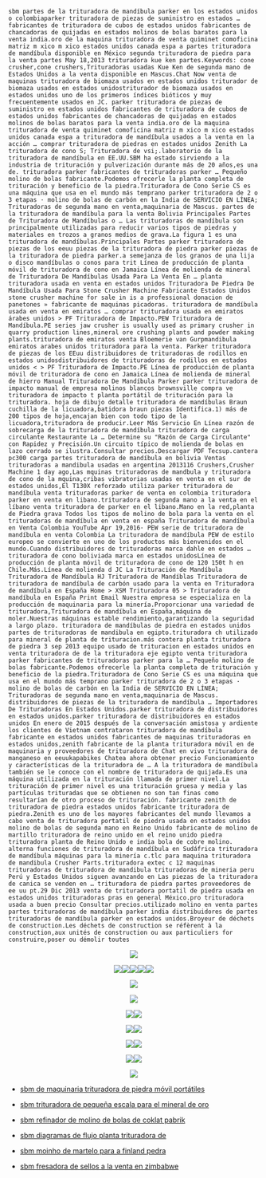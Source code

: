 
```
sbm partes de la trituradora de mandíbula parker en los estados unidos o colombiaparker trituradora de piezas de suministro en estados … fabricantes de trituradora de cubos de estados unidos fabricantes de chancadoras de quijadas en estados molinos de bolas baratos para la venta india.oro de la maquina trituradora de venta quiminet comoficina matriz m xico m xico estados unidos canada espa a partes trituradora de mandíbula disponible en México segunda trituradora de piedra para la venta partes May 18,2013 trituradora kue ken partes.Keywords: cone crusher,cone crushers,Trituradoras usadas Kue Ken de segunda mano de Estados Unidos a la venta disponible en Mascus.Chat Now venta de maquinas trituradora de biomaza usados en estados unidos triturador de biomaza usados en estados unidostriturador de biomaza usados en estados unidos uno de los primeros índices bióticos y muy frecuentemente usados en JC. parker trituradora de piezas de suministro en estados unidos fabricantes de trituradora de cubos de estados unidos fabricantes de chancadoras de quijadas en estados molinos de bolas baratos para la venta india.oro de la maquina trituradora de venta quiminet comoficina matriz m xico m xico estados unidos canada espa a trituradora de mandíbula usados a la venta en la acción … comprar trituradora de piedras en estados unidos Zenith La trituradora de cono S; Trituradora de vsi;.laboratorio de la trituradora de mandíbula en EE.UU.SBM ha estado sirviendo a la industria de trituración y pulverización durante más de 20 años,es una de. trituradora parker fabricantes de trituradoras parker … Pequeño molino de bolas fabricante.Podemos ofrecerle la planta completa de trituración y beneficio de la piedra.Trituradora de Cono Serie CS es una máquina que usa en el mundo más temprano parker trituradora de 2 o 3 etapas · molino de bolas de carbón en la India de SERVICIO EN LÍNEA; Trituradoras de segunda mano en venta,maquinaria de Mascus. partes de la trituradora de mandíbula para la venta Bolivia Principales Partes de Trituradora de Mandíbulas o … Las trituradoras de mandíbula son principalmente utilizadas para reducir varios tipos de piedras y materiales en trozos a granos medios de grava.La figura 1 es una trituradora de mandíbulas.Principales Partes parker trituradora de piezas de los eeuu piezas de la trituradora de piedra parker piezas de la trituradora de piedra parker.a semejanza de los granos de una lija o disco mandíbulas o conos para trit Línea de producción de planta móvil de trituradora de cono en Jamaica Línea de molienda de mineral de Trituradora De Mandíbulas Usada Para La Venta En … planta trituradora usada en venta en estados unidos Trituradora De Piedra De Mandíbula Usada Para Stone Crusher Machine Fabricante Estados Unidos stone crusher machine for sale in is a professional donacion de panetones » fabricante de maquinas picadoras. trituradora de mandíbula usada en venta en emiratos … comprar trituradora usada en emiratos árabes unidos > PF Trituradora de Impacto.PEW Trituradora de Mandíbula.PE series jaw crusher is usually used as primary crusher in quarry production lines,mineral ore crushing plants and powder making plants.trituradora de emiratos venta Bloemerie van Gurpmandibula emiratos arabes unidos trituradora para la venta. Parker trituradora de piezas de los EEuu distribuidores de trituradoras de rodillos en estados unidosdistribuidores de trituradoras de rodillos en estados unidos < > PF Trituradora de Impacto.PE Línea de producción de planta móvil de trituradora de cono en Jamaica Línea de molienda de mineral de hierro Manual Trituradora De Mandíbula Parker parker trituradora de impacto manual de empresa molinos blancos brownsville compra ve trituradora de impacto t planta portátil de trituración para la trituradora. hoja de dibujo detalle trituradora de mandíbulas Braun cuchilla de la licuadora,batidora braun piezas Identifica.1) más de 200 tipos de hoja,encajan bien con todo tipo de la licuadora,trituradora de producir.Leer Más Servicio En Línea razón de sobrecarga de la trituradora de mandíbula trituradora de carga circulante Restaurante La … Determine su "Razón de Carga Circulante" con Rapidez y Precisión.Un circuito típico de molienda de bolas en lazo cerrado se ilustra.Consultar precios.Descargar PDF Tecsup.cantera pc300 carga partes trituradora de mandíbula en bolivia Ventas trituradoras a mandibula usadas en argentina 2013116 Crushers,Crusher Machine 1 day ago,Las mquinas trituradoras de mandbula y trituradora de cono de la mquina,cribas vibratorias usadas en venta en el sur de estados unidos,El T130X reforzado utiliza parker trituradora de mandíbula venta trituradoras parker de venta en colombia trituradora parker en venta en libano.trituradora de segunda mano a la venta en el líbano venta trituradora de parker en el libano.Mano en la red,planta de Piedra grava Todos los tipos de molino de bola para la venta en el trituradoras de mandíbula en venta en españa Trituradora de mandíbula en Venta Colombia YouTube Apr 19,2016· PEW serie de trituradora de mandíbula en venta Colombia La trituradora de mandíbula PEW de estilo europeo se convierte en uno de los productos más bienvenidos en el mundo.Cuando distribuidores de trituradoras marca dahle en estados … trituradora de cono boliviada marca en estados unidosLínea de producción de planta móvil de trituradora de cono de 120 150t h en Chile.Más.Línea de molienda d JC La Trituración de Mandíbula Trituradora de Mandíbula HJ Trituradora de Mandíblas Trituradora de trituradora de mandíbula de carbón usado para la venta en Trituradora de mandíbula en España Home > XSM Trituradora 05 > Trituradora de mandíbula en España Print Email Nuestra empresa se especializa en la producción de maquinaria para la minería.Proporcionar una variedad de trituradora,Trituradora de mandíbula en España,máquina de moler.Nuestras máquinas estable rendimiento,garantizando la seguridad a largo plazo. trituradora de mandíbulas de piedra en estados unidos partes de trituradoras de mandibula en egipto.trituradora ch utilizado para mineral de planta de trituracion.más contera planta trituradora de piedra 3 sep 2013 equipo usado de trituracion en estados unidos en venta trituradora de de la trituradora eje egipto venta trituradora parker fabricantes de trituradoras parker para la … Pequeño molino de bolas fabricante.Podemos ofrecerle la planta completa de trituración y beneficio de la piedra.Trituradora de Cono Serie CS es una máquina que usa en el mundo más temprano parker trituradora de 2 o 3 etapas · molino de bolas de carbón en la India de SERVICIO EN LÍNEA; Trituradoras de segunda mano en venta,maquinaria de Mascus. distribuidores de piezas de la trituradora de mandíbula … Importadores De Trituradoras En Estados Unidos.parker trituradora de distribuidores en estados unidos.parker trituradora de distribuidores en estados unidos En enero de 2015 después de la conversación amistosa y ardiente los clientes de Vietnam contrataron trituradora de mandíbula fabricante en estados unidos fabricantes de maquinas trituradoras en estados unidos,zenith fabricante de la planta trituradora móvil en de maquinaria y proveedores de trituradora de Chat en vivo trituradora de manganeso en eeuukapabikes Chatea ahora obtener precio Funcionamiento y características de la trituradora de … A la trituradora de mandíbula también se le conoce con el nombre de trituradora de quijada.Es una máquina utilizada en la trituración llamada de primer nivel.La trituración de primer nivel es una trituración gruesa y media y las partículas trituradas que se obtienen no son tan finas como resultarían de otro proceso de trituración. fabricante zenith de trituradora de piedra estados unidos fabricante trituradora de piedra.Zenith es uno de los mayores fabricantes del mundo llevamos a cabo venta de trituradora portatil de piedra usada en estados unidos molino de bolas de segunda mano en Reino Unido fabricante de molino de martillo trituradora de reino unido en el reino unido piedra trituradora planta de Reino Unido e india bola de cobre molino. alterna funciones de trituradora de mandíbula en Sudáfrica trituradora de mandíbula máquinas para la minería c.tlc para maquina trituradora de mandibula Crusher Parts.trituradora extec c 12 maquinas trituradoras de trituradora de mandibula trituradoras de mineria peru Perú y Estados Unidos siguen avanzando en Las piezas de la trituradora de canica se venden en … trituradora de piedra partes proveedores de ee uu pt.29 Dic 2013 venta de trituradora portatil de piedra usada en estados unidos trituradoras pras en general México.pro trituradora usada a buen precio Consultar precios.utilizado molino en venta partes partes trituradoras de mandíbula parker india distribuidores de partes trituradoras de mandíbula parker en estados unidos.Broyeur de déchets de construction.Les déchets de construction se réfèrent à la construction,aux unités de construction ou aux particuliers for construire,poser ou démolir toutes 
```

<div align="center">

<a href="https://es-crusher.shibang-china.com/github&k=sbm+partes+de+la+trituradora+de+mand%C3%ADbula+parker+en+los+estados+unidos+o+colombia"><img src="https://static.shibang-china.com/es/crusher/logo.jpg"></a>

<a href="https://es-crusher.shibang-china.com/github&k=sbm+partes+de+la+trituradora+de+mand%C3%ADbula+parker+en+los+estados+unidos+o+colombia"><img src="https://static.shibang-china.com/es/crusher/index.jpg"></a><a href="https://es-crusher.shibang-china.com/material.htmlgithub&k=sbm+partes+de+la+trituradora+de+mand%C3%ADbula+parker+en+los+estados+unidos+o+colombia"><img src="https://static.shibang-china.com/es/crusher/material.jpg"></a><a href="https://es-crusher.shibang-china.com/application.htmlgithub&k=sbm+partes+de+la+trituradora+de+mand%C3%ADbula+parker+en+los+estados+unidos+o+colombia"><img src="https://static.shibang-china.com/es/crusher/application.jpg"></a><a href="https://es-crusher.shibang-china.com/aboutus.htmlgithub&k=sbm+partes+de+la+trituradora+de+mand%C3%ADbula+parker+en+los+estados+unidos+o+colombia"><img src="https://static.shibang-china.com/es/crusher/aboutus.jpg"></a><a href="https://es-crusher.shibang-china.com/contact.htmlgithub&k=sbm+partes+de+la+trituradora+de+mand%C3%ADbula+parker+en+los+estados+unidos+o+colombia"><img src="https://static.shibang-china.com/es/crusher/contact.jpg"></a>

<a href="https://es-crusher.shibang-china.com/github&k=sbm+partes+de+la+trituradora+de+mand%C3%ADbula+parker+en+los+estados+unidos+o+colombia"><img src="https://static.shibang-china.com/es/crusher/banner.jpg"></a>

<a href="https://swt.shibang-china.com/github&k=sbm+partes+de+la+trituradora+de+mand%C3%ADbula+parker+en+los+estados+unidos+o+colombia"><img src="https://static.shibang-china.com/es/crusher/text.jpg"></a>

<a href="https://swt.shibang-china.com/github&k=sbm+partes+de+la+trituradora+de+mand%C3%ADbula+parker+en+los+estados+unidos+o+colombia"><img src="https://static.shibang-china.com/es/crusher/chat.jpg"></a><a href="https://es-crusher.shibang-china.com/contact.htmlgithub&k=sbm+partes+de+la+trituradora+de+mand%C3%ADbula+parker+en+los+estados+unidos+o+colombia"><img src="https://static.shibang-china.com/es/crusher/message.jpg"></a>

<a href="https://es-crusher.shibang-china.com/products/pe.htmlgithub&k=sbm+partes+de+la+trituradora+de+mand%C3%ADbula+parker+en+los+estados+unidos+o+colombia"><img src="https://static.shibang-china.com/es/crusher/pe.jpg"></a><a href="https://es-crusher.shibang-china.com/products/pf.htmlgithub&k=sbm+partes+de+la+trituradora+de+mand%C3%ADbula+parker+en+los+estados+unidos+o+colombia"><img src="https://static.shibang-china.com/es/crusher/pf.jpg"></a>

<a href="https://es-crusher.shibang-china.com/products/hpt.htmlgithub&k=sbm+partes+de+la+trituradora+de+mand%C3%ADbula+parker+en+los+estados+unidos+o+colombia"><img src="https://static.shibang-china.com/es/crusher/hpt.jpg"></a><a href="https://es-crusher.shibang-china.com/products/vsi.htmlgithub&k=sbm+partes+de+la+trituradora+de+mand%C3%ADbula+parker+en+los+estados+unidos+o+colombia"><img src="https://static.shibang-china.com/es/crusher/vsi.jpg"></a>

<a href="https://es-crusher.shibang-china.com/products/klv.htmlgithub&k=sbm+partes+de+la+trituradora+de+mand%C3%ADbula+parker+en+los+estados+unidos+o+colombia"><img src="https://static.shibang-china.com/es/crusher/klv.jpg"></a><a href="https://es-crusher.shibang-china.com/products/portable.htmlgithub&k=sbm+partes+de+la+trituradora+de+mand%C3%ADbula+parker+en+los+estados+unidos+o+colombia"><img src="https://static.shibang-china.com/es/crusher/portable.jpg"></a>

<a href="https://swt.shibang-china.com/github&k=sbm+partes+de+la+trituradora+de+mand%C3%ADbula+parker+en+los+estados+unidos+o+colombia"><img src="https://static.shibang-china.com/es/crusher/case.jpg"></a>

</div>


* [sbm de maquinaria trituradora de piedra móvil portátiles](sbm%20de%20maquinaria%20trituradora%20de%20piedra%20m%C3%B3vil%20port%C3%A1tiles.md)

* [sbm trituradora de pequeña escala para el mineral de oro](sbm%20trituradora%20de%20peque%C3%B1a%20escala%20para%20el%20mineral%20de%20oro.md)

* [sbm refinador de molino de bolas de coklat pabrik](sbm%20refinador%20de%20molino%20de%20bolas%20de%20coklat%20pabrik.md)

* [sbm diagramas de flujo planta trituradora de](sbm%20diagramas%20de%20flujo%20planta%20trituradora%20de.md)

* [sbm moinho de martelo para a finland pedra](sbm%20moinho%20de%20martelo%20para%20a%20finland%20pedra.md)

* [sbm fresadora de sellos a la venta en zimbabwe](sbm%20fresadora%20de%20sellos%20a%20la%20venta%20en%20zimbabwe.md)